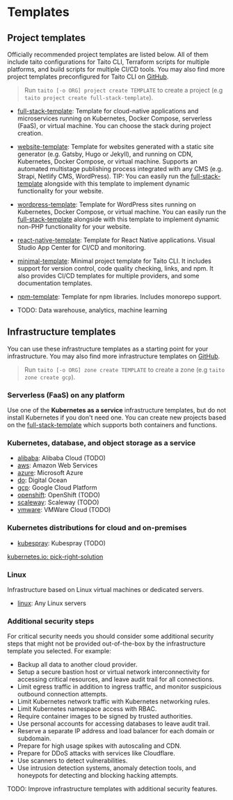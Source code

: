 # Templates

## Project templates

Officially recommended project templates are listed below. All of them include taito configurations for Taito CLI, Terraform scripts for multiple platforms, and build scripts for multiple CI/CD tools. You may also find more project templates preconfigured for Taito CLI on [GitHub](https://github.com/search?q=topic%3Ataito-template&type=Repositories).

> Run `taito [-o ORG] project create TEMPLATE` to create a project (e.g `taito project create full-stack-template`).

* [full-stack-template](https://github.com/TaitoUnited/full-stack-template): Template for cloud-native applications and microservices running on Kubernetes, Docker Compose, serverless (FaaS), or virtual machine. You can choose the stack during project creation.

* [website-template](https://github.com/TaitoUnited/website-template): Template for websites generated with a static site generator (e.g. Gatsby, Hugo or Jekyll), and running on CDN, Kubernetes, Docker Compose, or virtual machine. Supports an automated multistage publishing process integrated with any CMS (e.g. Strapi, Netlify CMS, WordPress). TIP: You can easily run the [full-stack-template](https://github.com/TaitoUnited/full-stack-template) alongside with this template to implement dynamic functionality for your website.

* [wordpress-template](https://github.com/TaitoUnited/wordpress-template): Template for WordPress sites running on Kubernetes, Docker Compose, or virtual machine. You can easily run the [full-stack-template](https://github.com/TaitoUnited/full-stack-template) alongside with this template to implement dynamic non-PHP functionality for your website.

* [react-native-template](https://github.com/TaitoUnited/react-native-template): Template for React Native applications. Visual Studio App Center for CI/CD and monitoring.

* [minimal-template](https://github.com/TaitoUnited/minimal-template): Minimal project template for Taito CLI. It includes support for version control, code quality checking, links, and npm. It also provides CI/CD templates for multiple providers, and some documentation templates.

* [npm-template](https://github.com/TaitoUnited/npm-template): Template for npm libraries. Includes monorepo support.

* TODO: Data warehouse, analytics, machine learning

## Infrastructure templates

You can use these infrastructure templates as a starting point for your infrastructure. You may also find more infrastructure templates on [GitHub](TODO).

> Run `taito [-o ORG] zone create TEMPLATE` to create a zone (e.g `taito zone create gcp`).

### Serverless (FaaS) on any platform

Use one of the **Kubernetes as a service** infrastructure templates, but do not install Kubernetes if you don't need one. You can create new projects based on the [full-stack-template](https://github.com/TaitoUnited/full-stack-template/) which supports both containers and functions.

### Kubernetes, database, and object storage as a service

* [alibaba](https://github.com/TaitoUnited/taito-templates/tree/master/infrastructure/alibaba): Alibaba Cloud (TODO)
* [aws](https://github.com/TaitoUnited/taito-templates/tree/master/infrastructure/aws): Amazon Web Services
* [azure](https://github.com/TaitoUnited/taito-templates/tree/master/infrastructure/azure): Microsoft Azure
* [do](https://github.com/TaitoUnited/taito-templates/tree/master/infrastructure/do): Digital Ocean
* [gcp](https://github.com/TaitoUnited/taito-templates/tree/master/infrastructure/gcp): Google Cloud Platform
* [openshift](https://github.com/TaitoUnited/taito-templates/tree/master/infrastructure/openshift): OpenShift (TODO)
* [scaleway](https://github.com/TaitoUnited/taito-templates/tree/master/infrastructure/scaleway): Scaleway (TODO)
* [vmware](https://github.com/TaitoUnited/taito-templates/tree/master/infrastructure/vmware): VMWare Cloud (TODO)

### Kubernetes distributions for cloud and on-premises

* [kubespray](https://github.com/TaitoUnited/taito-templates/tree/master/infrastructure/kubespray): Kubespray (TODO)

[kubernetes.io: pick-right-solution](https://kubernetes.io/docs/setup/pick-right-solution/)

### Linux

Infrastructure based on Linux virtual machines or dedicated servers.

* [linux](https://github.com/TaitoUnited/taito-templates/tree/master/infrastructure/linux): Any Linux servers

### Additional security steps

For critical security needs you should consider some additional security steps that might not be provided out-of-the-box by the infrastructure template you selected. For example:

- Backup all data to another cloud provider.
- Setup a secure bastion host or virtual network interconnectivity for accessing critical resources, and leave audit trail for all connections.
- Limit egress traffic in addition to ingress traffic, and monitor suspicious outbound connection attempts.
- Limit Kubernetes network traffic with Kubernetes networking rules.
- Limit Kubernetes namespace access with RBAC.
- Require container images to be signed by trusted authorities.
- Use personal accounts for accessing databases to leave audit trail.
- Reserve a separate IP address and load balancer for each domain or subdomain.
- Prepare for high usage spikes with autoscaling and CDN.
- Prepare for DDoS attacks with services like Cloudflare.
- Use scanners to detect vulnerabilities.
- Use intrusion detection systems, anomaly detection tools, and honeypots for detecting and blocking hacking attempts.

TODO: Improve infrastructure templates with additional security features.
